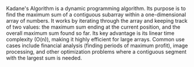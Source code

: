 Kadane's Algorithm is a dynamic programming algorithm. Its purpose is to find the maximum sum of a contiguous subarray within a one-dimensional array of numbers. It works by iterating through the array and keeping track of two values: the maximum sum ending at the current position, and the overall maximum sum found so far. Its key advantage is its linear time complexity (O(n)), making it highly efficient for large arrays. Common use cases include financial analysis (finding periods of maximum profit), image processing, and other optimization problems where a contiguous segment with the largest sum is needed.